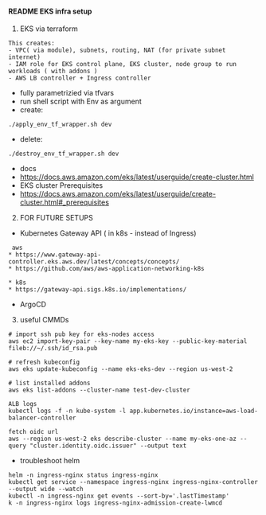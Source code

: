 #### README EKS infra setup
1. EKS via terraform

```
This creates:
- VPC( via module), subnets, routing, NAT (for private subnet internet)
- IAM role for EKS control plane, EKS cluster, node group to run workloads ( with addons )
- AWS LB controller + Ingress controller
```

* fully parametrizied via tfvars
* run shell script with Env as argument
* create:
```
./apply_env_tf_wrapper.sh dev
```

* delete:
```
./destroy_env_tf_wrapper.sh dev
```

* docs
* https://docs.aws.amazon.com/eks/latest/userguide/create-cluster.html
* EKS cluster Prerequisites
* https://docs.aws.amazon.com/eks/latest/userguide/create-cluster.html#_prerequisites









2. FOR FUTURE SETUPS
* Kubernetes Gateway API ( in k8s - instead of Ingress)
```
 aws
* https://www.gateway-api-controller.eks.aws.dev/latest/concepts/concepts/
* https://github.com/aws/aws-application-networking-k8s

* k8s
* https://gateway-api.sigs.k8s.io/implementations/
```
* ArgoCD



3. useful CMMDs
```
# import ssh pub key for eks-nodes access 
aws ec2 import-key-pair --key-name my-eks-key --public-key-material fileb://~/.ssh/id_rsa.pub

# refresh kubeconfig
aws eks update-kubeconfig --name eks-eks-dev --region us-west-2

# list installed addons
aws eks list-addons --cluster-name test-dev-cluster

ALB logs
kubectl logs -f -n kube-system -l app.kubernetes.io/instance=aws-load-balancer-controller

fetch oidc url
aws --region us-west-2 eks describe-cluster --name my-eks-one-az --query "cluster.identity.oidc.issuer" --output text
```

* troubleshoot helm
```
helm -n ingress-nginx status ingress-nginx
kubectl get service --namespace ingress-nginx ingress-nginx-controller --output wide --watch
kubectl -n ingress-nginx get events --sort-by='.lastTimestamp'  
k -n ingress-nginx logs ingress-nginx-admission-create-lwmcd  
```
